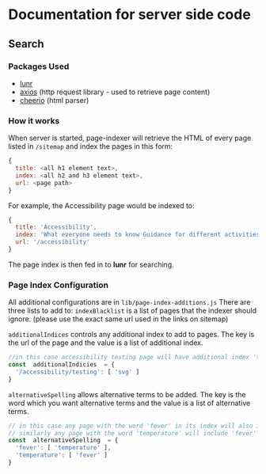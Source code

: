 # Documentation for server side code

## Search

### Packages Used

- [lunr](https://lunrjs.com/)
- [axios](https://github.com/axios/axios) (http request library - used to retrieve page content)
- [cheerio](https://github.com/cheeriojs/cheerio) (html parser)

### How it works

When server is started, page-indexer will retrieve the HTML of every page listed in `/sitemap` and index the pages in this form:

```js
{
  title: <all h1 element text>,
  index: <all h2 and h3 element text>,
  url: <page path>
}
```

For example, the Accessibility page would be indexed to:

```js
{
  title: 'Accessibility',
  index: 'What everyone needs to know Guidance for different activities Get in touch',
  url: '/accessibility'
}
```

The page index is then fed in to **lunr** for searching.

### Page Index Configuration

All additional configurations are in `lib/page-index-additions.js`
There are three lists to add to:
`indexBlacklist` is a list of pages that the indexer should ignore. (please use the exact same url used in the links on sitemap)

`additionalIndices` controls any additional index to add to pages. The key is the url of the page and the value is a list of additional index.

```js
//in this case accessibility testing page will have additional index 'svg' added
const  additionalIndicies  = {
  '/accessibility/testing': [ 'svg' ]
}
```

`alternativeSpelling` allows alternative terms to be added. The key is the word which you want alternative terms and the value is a list of alternative terms.

```js
// in this case any page with the word 'fever' in its index will also include 'temperature' in the index
// similarly any page with the word 'temperature' will include 'fever' in the index
const  alternativeSpelling  = {
  'fever': [ 'temperature' ],
  'temperature': [ 'fever' ]
}
```
